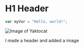 # H1 Header

``` javascript
var myVar = "Hello, world!";
```



![Image of Yaktocat](https://octodex.github.com/images/yaktocat.png)















I made a header and added a image
